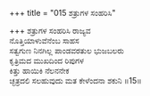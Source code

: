 +++
title = "015 ಶತ್ರುಗಳ ಸಂಹರಿಸಿ"

+++
ಶತ್ರುಗಳ ಸಂಹರಿಸಿ ರಾಜ್ಯವ  
ನೊತ್ತಿಯಾಳುವೆನೆಂಬ ಸಾಹಸ   
ಸತ್ವಗುಣ ನಿನಗಿಲ್ಲ ಪಾಂಡವರತುಲ ಭುಜಬಲರು   
ಕೃತ್ರಿಮದ ಮುಖದಿಂದ ರಿಪುಗಳ  
ಕಿತ್ತು ಹಾಯಿಕಿ ನೆಲನನೇಕ  
ಚ್ಛತ್ರದಲಿ ಸಲಹುವುದು ಮತ ಕೇಳೆಂದನಾ ಶಕುನಿ     ॥15॥